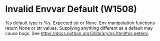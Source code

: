 # Invalid Envvar Default (W1508)

%s default type is %s. Expected str or None. Env manipulation functions
return None or str values. Supplying anything different as a default may
cause bugs. See https://docs.python.org/3/library/os.html#os.getenv.
